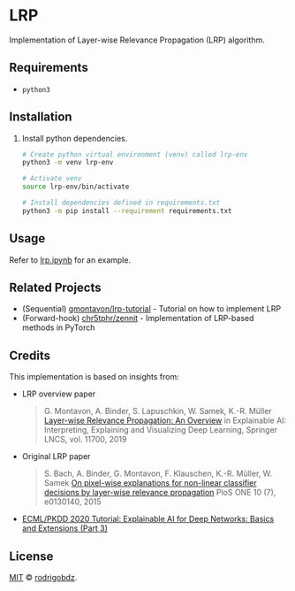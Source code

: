 # LRP

Implementation of Layer-wise Relevance Propagation (LRP) algorithm.

## Requirements

- `python3`

## Installation

1. Install python dependencies.

   ```sh
   # Create python virtual environment (venv) called lrp-env
   python3 -m venv lrp-env

   # Activate venv
   source lrp-env/bin/activate

   # Install dependencies defined in requirements.txt
   python3 -m pip install --requirement requirements.txt
   ```

## Usage

Refer to [lrp.ipynb](./lrp.ipynb) for an example.

## Related Projects

- (Sequential) [gmontavon/lrp-tutorial](https://git.tu-berlin.de/gmontavon/lrp-tutorial) - Tutorial on how to implement LRP
- (Forward-hook) [chr5tphr/zennit](https://github.com/chr5tphr/zennit) - Implementation of LRP-based methods in PyTorch

## Credits

This implementation is based on insights from:

- LRP overview paper

  > G. Montavon, A. Binder, S. Lapuschkin, W. Samek, K.-R. Müller
  > [Layer-wise Relevance Propagation: An Overview](https://doi.org/10.1007/978-3-030-28954-6_10)
  > in Explainable AI: Interpreting, Explaining and Visualizing Deep Learning, Springer LNCS, vol. 11700, 2019

- Original LRP paper

  > S. Bach, A. Binder, G. Montavon, F. Klauschen, K.-R. Müller, W. Samek
  > [On pixel-wise explanations for non-linear classifier decisions by layer-wise relevance propagation](https://doi.org/10.1371/journal.pone.0130140)
  > PloS ONE 10 (7), e0130140, 2015

- [ECML/PKDD 2020 Tutorial: Explainable AI for Deep Networks: Basics and Extensions (Part 3)](http://heatmapping.org/slides/2020_ECML_3.pdf)

## License

[MIT](LICENSE) © [rodrigobdz](https://rodrigobdz.github.io/).
